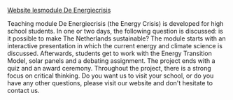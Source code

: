 [Website lesmodule De Energiecrisis](http://www.deenergiecrisis.nl)

Teaching module De Energiecrisis (the Energy Crisis) is developed for high school students. In one or two days, the following question is discussed: is it possible to make The Netherlands sustainable? The module starts with an interactive presentation in which the current energy and climate science is discussed. Afterwards, students get to work with the Energy Transition Model, solar panels and a debating assignment. The project ends with a quiz and an award ceremony. Throughout the project, there is a strong focus on critical thinking. Do you want us to visit your school, or do you have any other questions, please visit our website and don't hesitate to contact us.